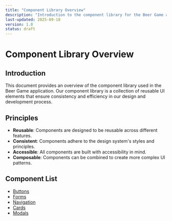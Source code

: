 ```yaml
---
title: "Component Library Overview"
description: "Introduction to the component library for the Beer Game application."
last-updated: 2025-09-18
version: 1.0
status: draft
---
```


# Component Library Overview

## Introduction
This document provides an overview of the component library used in the Beer Game application. Our component library is a collection of reusable UI elements that ensure consistency and efficiency in our design and development process.

## Principles
- **Reusable**: Components are designed to be reusable across different features.
- **Consistent**: Components adhere to the design system's styles and principles.
- **Accessible**: All components are built with accessibility in mind.
- **Composable**: Components can be combined to create more complex UI patterns.

## Component List
- [Buttons](./buttons.md)
- [Forms](./forms.md)
- [Navigation](./navigation.md)
- [Cards](./cards.md)
- [Modals](./modals.md)
